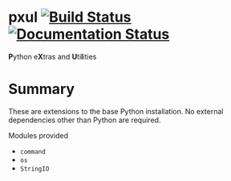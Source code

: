 pxul [![Build Status](https://travis-ci.org/badi/pxul.svg?branch=master)](https://travis-ci.org/badi/pxul) [![Documentation Status](https://readthedocs.org/projects/pxul/badge/?version=latest)](https://readthedocs.org/projects/pxul/?badge=latest)
====

<b>P</b>ython e<b>X</b>tras and <b>U</b>ti<b>l</b>ities


# Summary

These are extensions to the base Python installation.
No external dependencies other than Python are required.

Modules provided
  * `command`
  * `os`
  * `StringIO`
  
